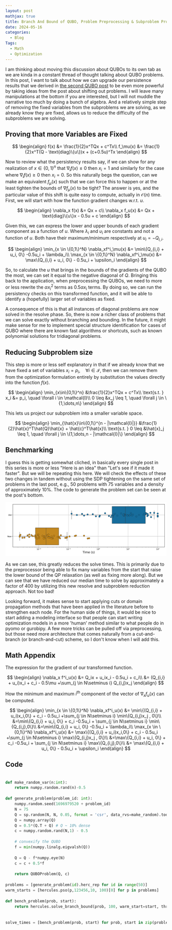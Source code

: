 ```yaml
---
layout: post
mathjax: true
title: Branch And Bound of QUBO, Problem Preprocessing & Subproblem Projection
date: 2024-05-16
categories:
  - Blog
Tags:
  - Math
  - Optimization
---
```


I am thinking about moving this discussion about QUBOs to its own tab as we are kinda in a constant thread of thought talking about QUBO problems. In this post, I want to talk about how we can upgrade our persistence results that we derived in [the second QUBO post](https://dkenefake.github.io/blog/bb2) to be even more powerful by taking ideas from the post about shifting out problems. I will leave many manipulations at the bottom if you are interested, but I will not muddle the narrative too much by doing a bunch of algebra. And a relatively simple step of removing the fixed variables from the subproblems we are solving, as we already know they are fixed, allows us to reduce the difficulty of the subproblems we are solving.

## Proving that more Variables are Fixed

$$
    \begin{align}
        f(x) &= \frac{1}{2}x^TQx + c^Tx\\
        f_\mu(x) &= \frac{1}{2}x^T(Q - \text{diag}\{u\})x + (c+0.5u)^Tx
    \end{align}
$$

Now to review what the persistency results say, if we can show for any realization of $x\in\{0,1\}^n$ that $\nabla_i f(x) \leq 0$ then $x_i = 1$ and similarly for the case where $\nabla_i f(x) \geq 0$ then $x_i = 0$. So this naturally begs the question, can we make an equivalent $f_\mu(x)$ such that we can force this to happen or at the least tighten the bounds of $\nabla f_\mu(x)$ to be tight? The answer is yes, and the particular value of this shift is quite easy to compute, actually in $\mathcal{O}(n)$ time. First, we will start with how the function gradient changes w.r.t. $u$.

$$
    \begin{align}
        \nabla_x f(x) &= Qx + c\\
        \nabla_x f_u(x) &= Qx + \text{diag}\{u\}x - 0.5u + c
    \end{align}
$$

Given this, we can express the lower and upper bounds of each gradient component as a function of $u$. Where $\lambda_i$ and $\upsilon_i$ are constants and not a function of $u$. Both have their maximum/minimum respectively at $u_i = -Q_{i,i}$.

$$
\begin{align}
  \min_{x \in \{0,1\}^N} \nabla_xf^i_\mu(x) &= \min\{Q_{i,i} + u_i, 0\} -0.5u_i + \lambda_i\\
  \max_{x \in \{0,1\}^N} \nabla_xf^i_\mu(x) &= \max\{Q_{i,i} + u_i, 0\} - 0.5u_i + \upsilon_i
\end{align}
$$

So, to calculate the $u$ that brings in the bounds of the gradients of the QUBO the most, we can set it equal to the negative diagonal of $Q$. Bringing this back to the application, when preprocessing the QUBOs, we need to more or less rewrite the $\alpha x_i^2$ terms as $0.5\alpha x_i$ terms. By doing so, we can run the persistency checks on this transformed function, and it will be able to identify a (hopefully) larger set of variables as fixed.

A consequence of this is that all instances of diagonal problems are now solved in the resolve phase. So, there is now a richer class of problems that we can solve exactly without branching and bounding. In the future, it might make sense for me to implement special structure identification for cases of QUBO where there are known fast algorithms or shortcuts, such as known polynomial solutions for tridiagonal problems.

## Reducing Subproblem size

This step is more or less self explanatory in that if we already know that we have fixed a set of variables $x_i = p_i, \quad \forall i \in \mathcal{I}$, then we can remove them from the optimization formulation entirely by substitution the values directly into the function $f(x)$.

$$
\begin{align}
\min_{x\in\{0,1\}^n} &\frac{1}{2}x^TQx + c^Tx\\
\text{s.t. } x_i &= p_i, \quad \forall i \in \mathcal{I}\\
0 \leq &x_j \leq 1, \quad \forall j \in \{1,\dots,n\}
\end{align}
$$

This lets us project our subproblem into a smaller variable space.

$$
\begin{align}
\min_{\hat{x}\in\{0,1\}^{n - |\mathcal{I}|}} &\frac{1}{2}\hat{x}^T\hat{Q}\hat{x} + \hat{c}^T\hat{x}\\
\text{s.t. }
0 \leq &\hat{x}_j \leq 1, \quad \forall j \in \{1,\dots,n - |\mathcal{I}|\}
\end{align}
$$

## Benchmarking

I guess this is getting somewhat cliched, in basically every single post in this series is more or less "Here is an idea" than "Let's see if it made it faster". But we will be repeating this here. We will check the effects of these two changes in tandem without using the SDP tightening on the same set of problems in the last post, e.g., 50 problems with 75 variables and a density of approximately 10%. The code to generate the problem set can be seen at the post's bottom.

![](/assets/imgs/new_preprocessor_speed_up.png)

As we can see, this greatly reduces the solve times. This is primarily due to the preprocessor being able to fix many variables from the start that raise the lower bound of the QP relaxation (as well as fixing more along). But we can see that we have reduced our median time to solve by approximately a factor of 400 by utilizing this new resolve and subproblem reduction approach. Not too bad!

Looking forward, it makes sense to start applying cuts or domain propagation methods that have been applied in the literature before to strengthen each node. For the human side of things, it would be nice to start adding a modeling interface so that people can start writing optimization models in a more 'human' method similar to what people do in pyomo or gurobipy. A few more tricks can be pulled off via preprocessing, but those need more architecture that comes naturally from a cut-and-branch (or branch-and-cut) scheme, so I don't know when I will add this. 

## Math Appendix

The expression for the gradient of our transformed function.

$$
    \begin{align}
        \nabla_x f^i_u(x) &=  Q_ix + u_ix_i - 0.5u_i + c_i\\
        &= (Q_{i,i} + u_i)x_i + c_i - 0.5\mu +\sum_{j \in N\setminus i} Q_{i,j}x_j
    \end{align}
$$

How the minimum and maximum $i^{\text{th}}$ component of the vector of $\nabla_x f_u(x)$ can be computed.

$$
\begin{align}
\min_{x \in \{0,1\}^N} \nabla_xf^i_u(x) &= \min\{(Q_{i,i} + u_i)x_i,0\} + c_i - 0.5u_i +\sum_{j \in N\setminus i} \min\{Q_{i,j}x_j , 0\}\\
        &=\min\{Q_{i,i} + u_i, 0\} + c_i -0.5u_i + \sum_{j \in N\setminus i} \min\{Q_{i,j},0\}\\
        &=\min\{Q_{i,i} + u_i, 0\} -0.5u_i + \lambda_i\\
\max_{x \in \{0,1\}^N} \nabla_xf^i_u(x) &= \max\{(Q_{i,i} + u_i)x_i,0\} + c_i - 0.5u_i +\sum_{j \in N\setminus i} \max\{Q_{i,j}x_j , 0\}\\
        &=\max\{Q_{i,i} + u_i, 0\} + c_i -0.5u_i + \sum_{j \in N\setminus i} \max\{Q_{i,j},0\}\\
        &= \max\{Q_{i,i} + u_i, 0\} - 0.5u_i + \upsilon_i
\end{align}
$$

## Code

```python

def make_random_var(n:int):
    return numpy.random.rand(n)-0.5

def generate_problem(problem_id: int):
    numpy.random.seed(1696979520 + problem_id)
    N = 75
    Q = sp.random(N, N, 0.05, format = 'csr', data_rvs=make_random).todense()
    Q = numpy.array(Q)
    Q = 0.5*(Q.T + Q) # Q ~ 10% dense
    c = numpy.random.rand(N,1) - 0.5

    # convexify the QUBO
    f = min(numpy.linalg.eigvalsh(Q))

    Q = Q - f*numpy.eye(N)
    c = c + 0.5*f
    
    return QUBOProblem(Q, c)

problems = [generate_problem(id).herc_rep for id in range(50)]
warm_starts = [hercules.pso(p,123456,10, 100)[0] for p in problems]

def bench_problem(prob, start):
    return hercules.solve_branch_bound(prob, 100, warm_start=start, threads = 1025, branch_strategy='WorstApproximation')[2]


solve_times = [bench_problem(prob, start) for prob, start in zip(problems, warm_starts)]
```
